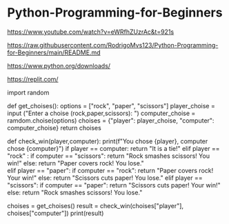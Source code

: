 # Python-Programming-for-Beginners

https://www.youtube.com/watch?v=eWRfhZUzrAc&t=921s

https://raw.githubusercontent.com/RodrigoMvs123/Python-Programming-for-Beginners/main/README.md



https://www.python.org/downloads/

https://replit.com/

import random

def get_choises():
  options = ["rock", "paper", "scissors"]
  player_choise = input ("Enter a choise (rock,paper,scissors): ")
  computer_choise = ramdom.choise(options)
  choises = {"player": player_choise, "computer": computer_choise}
  return choises

def check_win(player,computer):
  print(f"You chose {player}, computer chose {computer}")
  if player == computer: 
    return "It is a tie!" 
  elif player == "rock" :
    if computer == "scissors":
      return "Rock smashes scissors! You win!"
  else:
    return "Paper covers rock! You lose."  
  elif player == "paper":
    if computer == "rock":
    return "Paper covers rock! Your win!"
  else:
    return "Scissors cuts paper! You lose."
  elif player == "scissors":
    if computer == "paper":
    return "Scissors cuts paper! Your win!"
  else:
    return "Rock smashes scissors! You lose."

choises = get_choises()
result = check_win(choises["player"], choises["computer"])
print(result)
